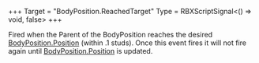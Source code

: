 +++
Target = "BodyPosition.ReachedTarget"
Type = RBXScriptSignal<() => void, false>
+++

Fired when the Parent of the BodyPosition reaches the desired [BodyPosition.Position](https://developer.roblox.com/api-reference/property/BodyPosition/Position) (within .1 studs). Once this event fires it will not fire again until [BodyPosition.Position](https://developer.roblox.com/api-reference/property/BodyPosition/Position) is updated.